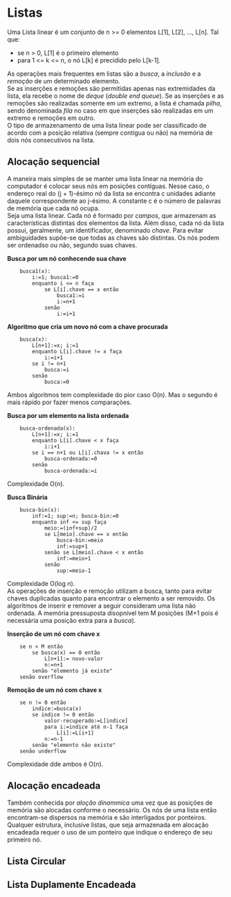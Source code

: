 # Listas
Uma Lista linear é um conjunto de n >= 0 elementos L[1], L[2], ..., L[n]. Tal que:
- se n > 0, L[1] é o primeiro elemento
- para 1 <= k <= n, o nó L[k] é precidido pelo L[k-1].

As operações mais frequentes em listas são a *busca*, a *inclusão* e a *remoção* de um determinado elemento.
<br>
Se as inserções e remoções são permitidas apenas nas extremidades da lista, ela recebe o nome de *deque* (*double end queue*). Se as inserções e as remoções são realizadas somente em um extremo, a lista é chamada *pilha*, sendo denominada *fila* no caso em que inserções são realizadas em um extremo e remoções em outro.
<br>
O tipo de armazenamento de uma lista linear pode ser classificado de acordo com a posição relativa (sempre contígua ou não) na memória de dois nós consecutivos na lista.

## Alocação sequencial
A maneira mais simples de se manter uma lista linear na memória do computador é colocar seus nós em posições contíguas. Nesse caso, o endereço real do (j + 1)-ésimo nó da lista se encontra c unidades adiante daquele correspondente ao j-ésimo. A constante c é o número de palavras de memória que cada nó ocupa.
<br>
Seja uma lista linear. Cada nó é formado por *campos*, que armazenam as características distintas dos elementos da lista. Além disso, cada nó da lista possui, geralmente, um identificador, denominado *chave*. Para evitar ambiguidades supõe-se que todas as chaves são distintas. Os nós podem ser ordenadso ou não, segundo suas chaves.
<br>

**Busca por um nó conhecendo sua chave**
```
    busca1(x):
        i:=1; busca1:=0
        enquanto i <= n faça
            se L[i].chave == x então
                busca1:=i
                i:=n+1
            senão
                i:=i+1
```

**Algoritmo que cria um novo nó com a chave procurada**
```
    busca(x):
        L[n+1]:=x; i:=1
        enquanto L[i].chave != x faça
            i:=i+1
        se i != n+1
            busca:=i
        senão
            busca:=0
```
Ambos algoritmos tem complexidade do pior caso O(n). Mas o segundo é mais rápido por fazer menos comparações.
<br>

**Busca por um elemento na lista ordenada**
```
    busca-ordenada(x):
        L[n+1]:=x; i:=1
        enquanto L[i].chave < x faça
            i:i+1
        se i == n+1 ou L[i].chava != x então
            busca-ordenada:=0
        senão
            busca-ordenada:=i
```
Complexidade O(n).
<br>

**Busca Binária**
```
    busca-bin(x):
        inf:=1; sup:=n; busca-bin:=0
        enquanto inf <= sup faça
            meio:=(inf+sup)/2
            se L[meio].chave == x então
                busca-bin:=meio
                inf:=sup+1
            senão se L[meio].chave < x então
                inf:=meio+1
            senão
                sup:=meio-1

```
Complexidade O(log n).
<br>
As operações de inserção e remoção utilizam a busca, tanto para evitar chaves duplicadas quanto para encontrar o elemento a ser removido. Os algoritmos de inserir e remover a seguir consideram uma lista não ordenada. A memória pressuposta disopnível tem M posições (M+1 pois é necessária uma posição extra para a *busca*).
<br>

**Inserção de um nó com chave x**
```
    se n < M então
        se busca(x) == 0 então 
            L[n+1]:= novo-valor
            n:=n+1
        senão "elemento já existe"
    senão overflow
```

**Remoção de um nó com chave x**
```
    se n != 0 então
        indice:=busca(x)
        se indice != 0 então
            valor-recuperado:=L[indice]
            para i:=indice até n-1 faça
                L[i]:=L[i+1]
            n:=n-1
        senão "elemento não existe"
    senão underflow
```
Complexidade dde ambos é O(n).

## Alocação encadeada
Também conhecida por *aloção dinammica* uma vez que as posições de memória são alocadas conforme o necessário. Os nós de uma lista então encontram-se dispersos na memória e são interligados por ponteiros.
<br>
Qualquer estrutura, inclusive listas, que seja armazenada em alocação encadeada requer o uso de um ponteiro que indique o endereço de seu primeiro nó.


## Lista Circular


## Lista Duplamente Encadeada

